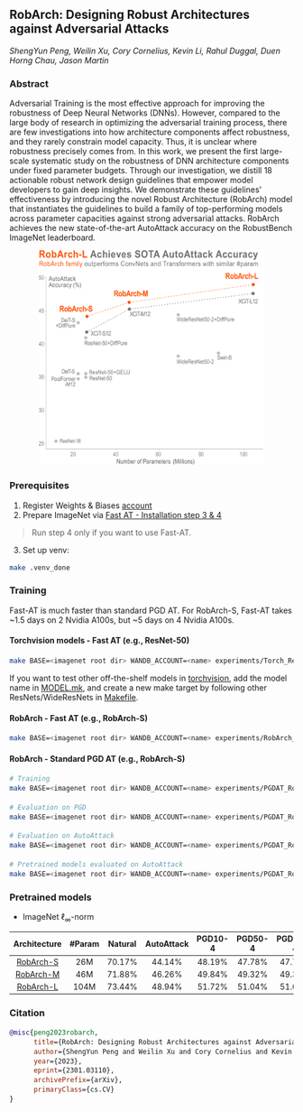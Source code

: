 ## RobArch: Designing Robust Architectures against Adversarial Attacks
*ShengYun Peng, Weilin Xu, Cory Cornelius, Kevin Li, Rahul Duggal, Duen Horng Chau, Jason Martin*

### Abstract
Adversarial Training is the most effective approach for improving the robustness of Deep Neural Networks (DNNs). However, compared to the large body of research in optimizing the adversarial training process, there are few investigations into how architecture components affect robustness, and they rarely constrain model capacity. Thus, it is unclear where robustness precisely comes from. In this work, we present the first large-scale systematic study on the robustness of DNN architecture components under fixed parameter budgets. Through our investigation, we distill 18 actionable robust network design guidelines that empower model developers to gain deep insights. We demonstrate these guidelines' effectiveness by introducing the novel Robust Architecture (RobArch) model that instantiates the guidelines to build a family of top-performing models across parameter capacities against strong adversarial attacks. RobArch achieves the new state-of-the-art AutoAttack accuracy on the RobustBench ImageNet leaderboard.

<p align="center">
    <img src="imgs/aa-sota.png" alt="drawing" width="400"/>
</p>

### Prerequisites
1. Register Weights & Biases [account](https://wandb.ai/site)
2. Prepare ImageNet via [Fast AT - Installation step 3 & 4](https://github.com/locuslab/fast_adversarial/tree/master/ImageNet)
> Run step 4 only if you want to use Fast-AT.
3. Set up venv:
```bash
make .venv_done
```

### Training
Fast-AT is much faster than standard PGD AT. For RobArch-S, Fast-AT takes ~1.5 days on 2 Nvidia A100s, but ~5 days on 4 Nvidia A100s.
#### Torchvision models - Fast AT (e.g., ResNet-50)
```bash
make BASE=<imagenet root dir> WANDB_ACCOUNT=<name> experiments/Torch_ResNet50/.done_test_pgd
```
If you want to test other off-the-shelf models in [torchvision](https://pytorch.org/vision/stable/models.html#classification), add the model name in [MODEL.mk](MODEL.mk), and create a new make target by following other ResNets/WideResNets in [Makefile](Makefile).
#### RobArch - Fast AT (e.g., RobArch-S)
```bash
make BASE=<imagenet root dir> WANDB_ACCOUNT=<name> experiments/RobArch_S/.done_test_pgd
```

#### RobArch - Standard PGD AT (e.g., RobArch-S)
```bash
# Training
make BASE=<imagenet root dir> WANDB_ACCOUNT=<name> experiments/PGDAT_RobArch_S/.done_train

# Evaluation on PGD
make BASE=<imagenet root dir> WANDB_ACCOUNT=<name> experiments/PGDAT_RobArch_S/.done_test_pgd

# Evaluation on AutoAttack
make BASE=<imagenet root dir> WANDB_ACCOUNT=<name> experiments/PGDAT_RobArch_S/.done_test_aa

# Pretrained models evaluated on AutoAttack
make BASE=<imagenet root dir> WANDB_ACCOUNT=<name> experiments/PGDAT_RobArch_S/.done_test_pretrained
```


### Pretrained models
- ImageNet $\ell_\infty$-norm

| Architecture | #Param | Natural | AutoAttack | PGD10-4 | PGD50-4 | PGD100-4 | PGD100-2 | PGD100-8 |
| :--: | :--: | :--: | :--: | :--: | :--: | :--: | :--: | :--: |
| [RobArch-S](https://huggingface.co/poloclub/RobArch/resolve/main/pretrained/robarch_s.pt) | 26M | 70.17% | 44.14% | 48.19% | 47.78% | 47.77% | 60.06% | 21.77% |
| [RobArch-M](https://huggingface.co/poloclub/RobArch/resolve/main/pretrained/robarch_m.pt) | 46M | 71.88% | 46.26% | 49.84% | 49.32% | 49.30% | 61.89% | 23.01% |
| [RobArch-L](https://huggingface.co/poloclub/RobArch/resolve/main/pretrained/robarch_l.pt) | 104M | 73.44% | 48.94% | 51.72% | 51.04% | 51.03% | 63.49% | 25.31% |



### Citation

```bibtex
@misc{peng2023robarch,
      title={RobArch: Designing Robust Architectures against Adversarial Attacks}, 
      author={ShengYun Peng and Weilin Xu and Cory Cornelius and Kevin Li and Rahul Duggal and Duen Horng Chau and Jason Martin},
      year={2023},
      eprint={2301.03110},
      archivePrefix={arXiv},
      primaryClass={cs.CV}
}
```